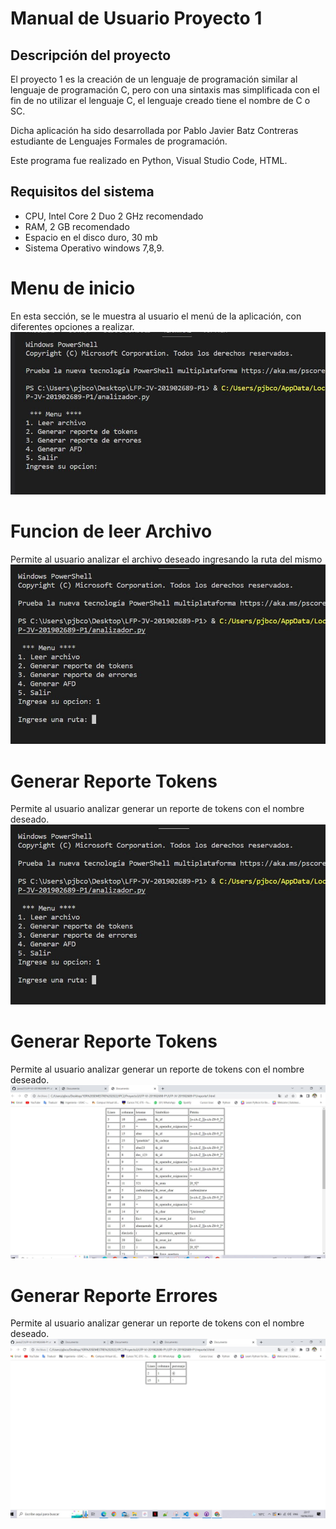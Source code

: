# **Manual de Usuario Proyecto 1** 
## **Descripción del proyecto**
El proyecto 1 es la creación de un lenguaje de programación similar al lenguaje de programación C, pero con una sintaxis mas simplificada con el fin de no utilizar el lenguaje C, el lenguaje creado tiene el nombre de C o SC. 

Dicha aplicación ha sido desarrollada por Pablo Javier Batz Contreras estudiante de Lenguajes Formales de programación.

Este programa fue realizado en Python, Visual Studio Code, HTML.



## **Requisitos del sistema**
- CPU, Intel Core 2 Duo 2 GHz recomendado
- RAM, 2 GB recomendado 
- Espacio en el disco duro, 30 mb
- Sistema Operativo windows 7,8,9.

# **Menu de inicio** 
En esta sección, se le muestra al usuario el menú de la aplicación, con diferentes opciones a realizar.
![Esta es una imagen de ejemplo](menu.jpg)

# **Funcion de leer Archivo** 
Permite al usuario analizar el archivo deseado ingresando la ruta del mismo 
![Esta es una imagen de ejemplo](ruta.jpg)

# **Generar Reporte Tokens** 
Permite al usuario analizar generar un reporte de tokens con el nombre deseado.
![Esta es una imagen de ejemplo](ruta.jpg)
# **Generar Reporte Tokens** 
Permite al usuario analizar generar un reporte de tokens con el nombre deseado.
![Esta es una imagen de ejemplo](tokens.jpg)

# **Generar Reporte Errores** 
Permite al usuario analizar generar un reporte de tokens con el nombre deseado.
![Esta es una imagen de ejemplo](errores.jpg)

